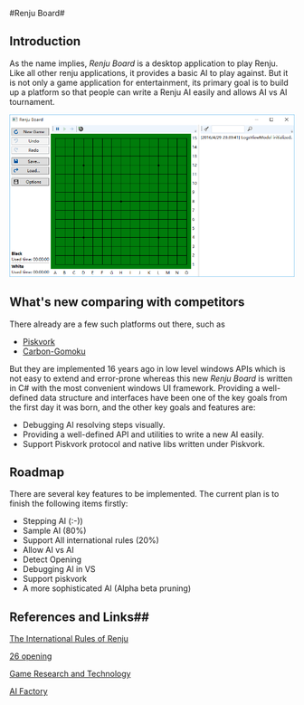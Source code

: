 #Renju Board#
## Introduction ##
As the name implies, *Renju Board* is a desktop application to play Renju. Like all other renju applications, it provides a basic AI to play against. But it is not only a game application for entertainment, its primary goal is to build up a platform so that people can write a Renju AI easily and allows AI vs AI tournament.

![](https://github.com/hugogu/RenjuBoard/blob/master/docs/images/MainWindow.png)

## What's new comparing with competitors ##

There already are a few such platforms out there, such as

- [Piskvork](https://sourceforge.net/projects/piskvork/)
- [Carbon-Gomoku](https://github.com/gomoku/Carbon-Gomoku)

But they are implemented 16 years ago in low level windows APIs which is not easy to extend and error-prone whereas this new *Renju Board* is written in C# with the most convenient windows UI framework. Providing a well-defined data structure and interfaces have been one of the key goals from the first day it was born, and the other key goals and features are:

- Debugging AI resolving steps visually.
- Providing a well-defined API and utilities to write a new AI easily.
- Support Piskvork protocol and native libs written under Piskvork.

## Roadmap ##

There are several key features to be implemented. The current plan is to finish the following items firstly:

- Stepping AI (:-))
- Sample AI (80%)
- Support All international rules (20%)
- Allow AI vs AI
- Detect Opening
- Debugging AI in VS
- Support piskvork
- A more sophisticated AI (Alpha beta pruning)


## References and Links##
[The International Rules of Renju](http://www.renju.net/study/rifrules.php)

[26 opening](http://www.renju.net/study/openings.php)

[Game Research and Technology](http://www.red3d.com/cwr/games/)

[AI Factory](http://www.aifactory.co.uk/)
